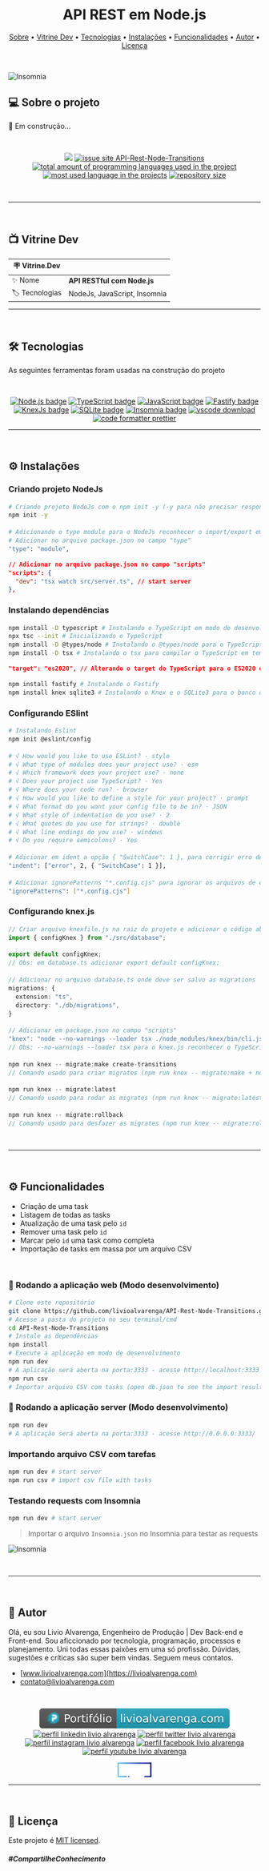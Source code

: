 <h1 align="center"> 
	API REST em Node.js 
</h1>
<p align="center">
 <a href="#-sobre-o-projeto">Sobre</a> •
 <a href="#-vitrine-dev">Vitrine Dev</a> •
 <a href="#-tecnologias">Tecnologias</a> •
 <a href="#-instalação">Instalações</a> •
 <a href="#-funcionalidades">Funcionalidades</a> •
 <a href="#-autor">Autor</a> • 
 <a href="#-licença">Licença</a>
</p>

&nbsp;
<a id="-sobre-o-projeto"></a>

![Insomnia](https://github.com/LivioAlvarenga/API-Rest-Node-Transitions/blob/master/files/GET.gif?raw=true#vitrinedev)

## 💻 Sobre o projeto

🚀 Em construção...

&nbsp;

<p align="center">
  <a href="#license"><img src="https://img.shields.io/github/license/LivioAlvarenga/API-Rest-Node-Transitions?color=ff0000"></a>
  <a href="https://github.com/LivioAlvarenga/API-Rest-Node-Transitions/issues"><img src="https://img.shields.io/github/issues/LivioAlvarenga/API-Rest-Node-Transitions" alt="issue site API-Rest-Node-Transitions" /></a>
  <a href="https://github.com/LivioAlvarenga/API-Rest-Node-Transitions"><img src="https://img.shields.io/github/languages/count/LivioAlvarenga/API-Rest-Node-Transitions" alt="total amount of programming languages used in the project" /></a>
  <a href="https://github.com/LivioAlvarenga/API-Rest-Node-Transitions"><img src="https://img.shields.io/github/languages/top/LivioAlvarenga/API-Rest-Node-Transitions" alt="most used language in the projects" /></a>
  <a href="https://github.com/LivioAlvarenga/API-Rest-Node-Transitions"><img src="https://img.shields.io/github/repo-size/LivioAlvarenga/API-Rest-Node-Transitions" alt="repository size" /></a>
<p>

&nbsp;

---

&nbsp;
<a id="-vitrine-dev"></a>

## 📺 Vitrine Dev

| :placard: Vitrine.Dev |                              |
| --------------------- | ---------------------------- |
| :sparkles: Nome       | **API RESTful com Node.js**  |
| :label: Tecnologias   | NodeJs, JavaScript, Insomnia |

---

&nbsp;
<a id="-tecnologias"></a>

## 🛠 Tecnologias

As seguintes ferramentas foram usadas na construção do projeto

&nbsp;

<p align="center">
  <a href= "https://nodejs.org/en/"><img alt="Node.js badge" src="https://img.shields.io/static/v1?logoWidth=15&logoColor=339933&logo=Node.js&label=Runtime Environment&message=Node.js&color=3139933"></a>
  <a href= "https://www.typescriptlang.org/"><img alt="TypeScript badge" src="https://img.shields.io/static/v1?logoWidth=15&logoColor=3178c6&logo=TypeScript&label=Language&message=TypeScript&color=3178c6"></a>
  <a href= "https://www.javascript.com/"><img alt="JavaScript badge" src="https://img.shields.io/static/v1?logoWidth=15&logoColor=F7DF1E&logo=JavaScript&label=Language&message=JavaScript&color=F7DF1E"></a>
  <a href= "https://www.fastify.io/"><img alt="Fastify badge" src="https://img.shields.io/static/v1?logoWidth=15&logoColor=000000&logo=Fastify&label=Framework&message=Fastify&color=000000"></a>
  <a href= "https://knexjs.org/"><img alt="KnexJs badge" src="https://raw.githubusercontent.com/LivioAlvarenga/API-Rest-Node-Transitions/e34350095a3219ca2d430ae560f186f95d60a332/files/knex.svg"></a>
  <a href= "https://www.sqlite.org/index.html"><img alt="SQLite badge" src="https://img.shields.io/static/v1?logoWidth=15&logoColor=003b57&logo=SQLite&label=Database DEV&message=SQLite&color=003b57"></a>
  <a href= "https://insomnia.rest/"><img alt="Insomnia badge" src="https://img.shields.io/static/v1?logoWidth=15&logoColor=4000BF&logo=Insomnia&label=HTTP client&message=Insomnia&color=4000BF"></a>
  <a href= "https://code.visualstudio.com/download"><img alt="vscode download" src="https://img.shields.io/static/v1?logoWidth=15&logoColor=007ACC&logo=Visual Studio Code&label=IDE&message=Visual Studio Code&color=007ACC"></a>
  <a href= "https://github.com/prettier/prettier"><img alt="code formatter prettier" src="https://img.shields.io/static/v1?logoWidth=15&logoColor=F7B93E&logo=Prettier&label=Code Formatter&message=Prettier&color=F7B93E"></a>
</p>

---

&nbsp;
<a id="-instalação"></a>

## ⚙️ Instalações

### Criando projeto NodeJs

```bash
# Criando projeto NodeJs com o npm init -y (-y para não precisar responder as perguntas)
npm init -y

# Adicionando o type module para o NodeJs reconhecer o import/export em vez do require do CommonJS
# Adicionar no arquivo package.json no campo "type"
"type": "module",
```

```json
// Adicionar no arquivo package.json no campo "scripts"
"scripts": {
  "dev": "tsx watch src/server.ts", // start server
},
```

### Instalando dependências

```bash
npm install -D typescript # Instalando o TypeScript em modo de desenvolvimento
npx tsc --init # Inicializando o TypeScript
npm install -D @types/node # Instalando o @types/node para o TypeScript reconhecer os métodos do NodeJs
npm install -D tsx # Instalando o tsx para compilar o TypeScript em tempo real *usar somente em ambiente de desenvolvimento!
```

```json
"target": "es2020", // Alterando o target do TypeScript para o ES2020 em tsconfig.json
```

```bash
npm install fastify # Instalando o Fastify
npm install knex sqlite3 # Instalando o Knex e o SQLite3 para o banco de dados
```

### Configurando ESlint

```bash
# Instalando Eslint
npm init @eslint/config

# √ How would you like to use ESLint? · style
# √ What type of modules does your project use? · esm
# √ Which framework does your project use? · none
# √ Does your project use TypeScript? · Yes
# √ Where does your code run? · browser
# √ How would you like to define a style for your project? · prompt
# √ What format do you want your config file to be in? · JSON
# √ What style of indentation do you use? · 2
# √ What quotes do you use for strings? · double
# √ What line endings do you use? · windows
# √ Do you require semicolons? · Yes

# Adicionar em ident a opção { "SwitchCase": 1 }, para corrigir erro de edentação em switchCase
"indent": ["error", 2, { "SwitchCase": 1 }],

# Adicionar ignorePatterns "*.config.cjs" para ignorar os arquivos de configuração. Ou adicione no top dos arquivos /* eslint-env node */, pois Node é o ambiente real durante a compilação.
"ignorePatterns": ["*.config.cjs"]
```

### Configurando knex.js

```ts
// Criar arquivo knexfile.js na raiz do projeto e adicionar o código abaixo
import { configKnex } from "./src/database";

export default configKnex;
// Obs: em database.ts adicionar export default configKnex;

// Adicionar no arquivo database.ts onde deve ser salvo as migrations
migrations: {
  extension: "ts",
  directory: "./db/migrations",
}

// Adicionar em package.json no campo "scripts"
"knex": "node --no-warnings --loader tsx ./node_modules/knex/bin/cli.js"
// Obs: --no-warnings --loader tsx para o knex.js reconhecer o TypeScript

npm run knex -- migrate:make create-transitions
// Comando usado para criar migrates (npm run knex -- migrate:make + nome da migrate)

npm run knex -- migrate:latest
// Comando usado para rodar as migrates (npm run knex -- migrate:latest)

npm run knex -- migrate:rollback
// Comando usado para desfazer as migrates (npm run knex -- migrate:rollback)

```

&nbsp;

---

&nbsp;
<a id="-funcionalidades"></a>

## ⚙️ Funcionalidades

- Criação de uma task
- Listagem de todas as tasks
- Atualização de uma task pelo `id`
- Remover uma task pelo `id`
- Marcar pelo `id` uma task como completa
- Importação de tasks em massa por um arquivo CSV

&nbsp;

### 🧭 Rodando a aplicação web (Modo desenvolvimento)

```bash
# Clone este repositório
git clone https://github.com/livioalvarenga/API-Rest-Node-Transitions.git
# Acesse a pasta do projeto no seu terminal/cmd
cd API-Rest-Node-Transitions
# Instale as dependências
npm install
# Execute a aplicação em modo de desenvolvimento
npm run dev
# A aplicação será aberta na porta:3333 - acesse http://localhost:3333
npm run csv
# Importar arquivo CSV com tasks (open db.json to see the import result)
```

### 🧭 Rodando a aplicação server (Modo desenvolvimento)

```bash
npm run dev
# A aplicação será aberta na porta:3333 - acesse http://0.0.0.0:3333/
```

### Importando arquivo CSV com tarefas

```bash
npm run dev # start server
npm run csv # import csv file with tasks
```

### Testando requests com Insomnia

```bash
npm run dev # start server
```

> Importar o arquivo `Insomnia.json` no Insomnia para testar as requests

![Insomnia](https://github.com/LivioAlvarenga/API-Rest-Node-Transitions/blob/master/files/insomnia.png?raw=true)

&nbsp;

---

&nbsp;
<a id="-autor"></a>

## 🦸 Autor

Olá, eu sou Livio Alvarenga, Engenheiro de Produção | Dev Back-end e Front-end. Sou aficcionado por tecnologia, programação, processos e planejamento. Uni todas essas paixões em uma só profissão. Dúvidas, sugestões e críticas são super bem vindas. Seguem meus contatos.

- [www.livioalvarenga.com](https://livioalvarenga.com)
- contato@livioalvarenga.com

&nbsp;

<p align="center">
  <a href= "https://www.livioalvarenga.com/"><img alt="portifólio livio alvarenga" src="https://raw.githubusercontent.com/LivioAlvarenga/LivioAlvarenga/3109a24e71f07dbad193ae0ddbc43b69b39c7adf/files/badgePortifolioLivio.svg"></a>
  <a href= "https://www.linkedin.com/in/livio-alvarenga-planejamento-mrp-engenheiro-produ%C3%A7%C3%A3o-materiais-vba-powerbi/"><img alt="perfil linkedin livio alvarenga" src="https://img.shields.io/static/v1?logoWidth=15&logoColor=0A66C2&logo=LinkedIn&label=LinkedIn&message=Livio Alvarenga&color=0A66C2"></a>
  <a href= "https://twitter.com/AlvarengaLivio"><img alt="perfil twitter livio alvarenga" src="https://img.shields.io/static/v1?logoWidth=15&logoColor=1DA1F2&logo=Twitter&label=Twitter&message=@AlvarengaLivio&color=1DA1F2"></a>
  <a href= "https://www.instagram.com/livio_alvarenga/"><img alt="perfil instagram livio alvarenga" src="https://img.shields.io/static/v1?logoWidth=15&logoColor=E4405F&logo=Instagram&label=Instagram&message=@livio_alvarenga&color=E4405F"></a>
  <a href= "https://www.facebook.com/profile.php?id=100083957091312"><img alt="perfil facebook livio alvarenga" src="https://img.shields.io/static/v1?logoWidth=15&logoColor=1877F2&logo=Facebook&label=Facebook&message=Livio Alvarenga&color=1877F2"></a>
  <a href= "https://www.youtube.com/channel/UCrZgsh8IWyyNrRZ7cjrPbcg"><img alt="perfil youtube livio alvarenga" src="https://img.shields.io/static/v1?logoWidth=15&logoColor=FF0000&logo=YouTube&label=Youtube&message=Livio Alvarenga&color=FF0000"></a>
</p>
<p align="center">
 <a href= "https://cursos.alura.com.br/vitrinedev/livioalvarenga"><img alt="perfil vitrinedev livio alvarenga" align="center" height="30" src="https://raw.githubusercontent.com/LivioAlvarenga/LivioAlvarenga/e0f5b5a82976af114d957c20f0c78b4d304a68a0/files/vitrinedev.svg"></a>
</p>

---

&nbsp;
<a id="-licença"></a>

## 📝 Licença

Este projeto é [MIT licensed](./LICENSE).

##### _#CompartilheConhecimento_
